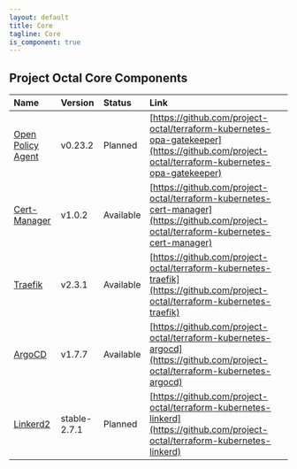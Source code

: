 ```yaml
---
layout: default
title: Core
tagline: Core
is_component: true
---
```


## Project Octal Core Components

| Name                   | Version       | Status                    | Link                                                                                                                                                                     |
|:-----------------------|:--------------|:--------------------------|:-------------------------------------------------------------------------------------------------------------------------------------------------------------------------|
| [Open Policy Agent](/site-pages/octal-core/open-policy-agent.html) | v0.23.2       | Planned   | [https://github.com/project-octal/terraform-kubernetes-opa-gatekeeper](https://github.com/project-octal/terraform-kubernetes-opa-gatekeeper) |
| [Cert-Manager](/site-pages/octal-core/cert-manager.html)           | v1.0.2        | Available | [https://github.com/project-octal/terraform-kubernetes-cert-manager](https://github.com/project-octal/terraform-kubernetes-cert-manager)     |
| [Traefik](/site-pages/octal-core/traefik.html)                     | v2.3.1        | Available | [https://github.com/project-octal/terraform-kubernetes-traefik](https://github.com/project-octal/terraform-kubernetes-traefik)               |
| [ArgoCD](/site-pages/octal-core/argocd.html)                       | v1.7.7        | Available | [https://github.com/project-octal/terraform-kubernetes-argocd](https://github.com/project-octal/terraform-kubernetes-argocd)                 |
| [Linkerd2](/site-pages/octal-core/linkerd.html)                    | stable-2.7.1  | Planned   | [https://github.com/project-octal/terraform-kubernetes-linkerd](https://github.com/project-octal/terraform-kubernetes-linkerd)               |